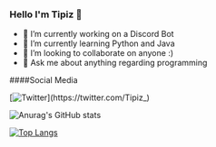 ### Hello I'm Tipiz 👋


- 🔭 I’m currently working on a Discord Bot
- 🌱 I’m currently learning Python and Java
- 👯 I’m looking to collaborate on anyone :)
- 💬 Ask me about anything regarding programming


####Social Media

[![Twitter](https://img.shields.io/twitter/url?style=social&url=https%3A%2F%2Ftwitter.com%2FTipiz_)](https://twitter.com/Tipiz_)

![Anurag's GitHub stats](https://github-readme-stats.vercel.app/api?username=Tips-Tricks-Solutions&show_icons=true&theme=radical)

[![Top Langs](https://github-readme-stats.vercel.app/api/top-langs/?username=Tips-Tricks-Solutions)](https://github.com/anuraghazra/github-readme-stats)

